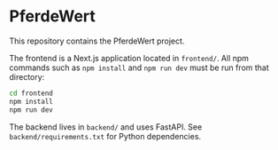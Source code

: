 # PferdeWert

This repository contains the PferdeWert project.

The frontend is a Next.js application located in `frontend/`.
All npm commands such as `npm install` and `npm run dev` must be
run from that directory:

```bash
cd frontend
npm install
npm run dev
```

The backend lives in `backend/` and uses FastAPI. See
`backend/requirements.txt` for Python dependencies.
